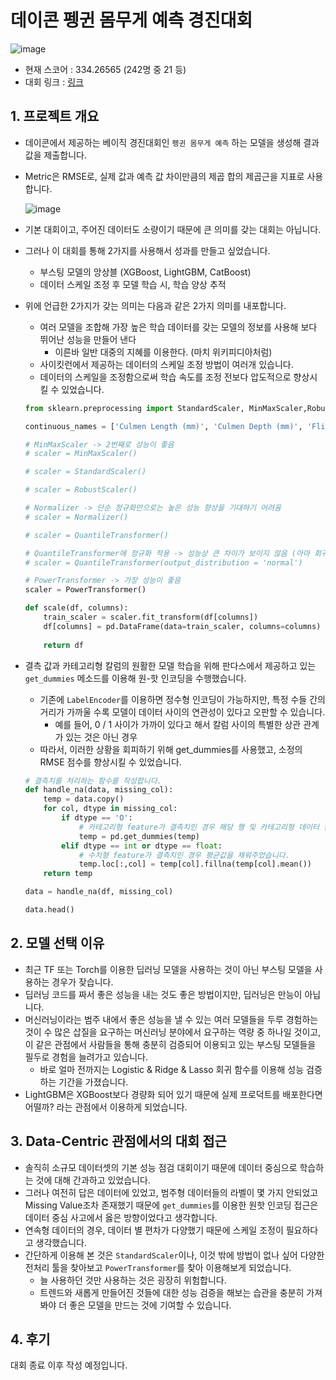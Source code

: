 # 데이콘 펭귄 몸무게 예측 경진대회

![image](https://user-images.githubusercontent.com/40455392/147430610-a1e9883d-f19c-4143-b102-bf686e3607be.png)



-  현재 스코어 : 334.26565 (242명 중 21 등)
-  대회 링크 :  [링크](https://dacon.io/competitions/official/235862/overview/description)



## 1.  프로젝트 개요

- 데이콘에서 제공하는 베이직 경진대회인 `펭귄 몸무게 예측` 하는 모델을 생성해 결과 값을 제출합니다.

- Metric은 RMSE로, 실제 값과 예측 값 차이만큼의 제곱 합의 제곱근을 지표로 사용합니다.

  ![image](https://user-images.githubusercontent.com/40455392/147523354-3017bf03-9ccc-49b5-bb09-7cce17d0033c.png)

- 기본 대회이고, 주어진 데이터도 소량이기 때문에 큰 의미를 갖는 대회는 아닙니다.

- 그러나 이 대회를 통해 2가지를 사용해서 성과를 만들고 싶었습니다.

  - 부스팅 모델의 앙상블 (XGBoost, LightGBM, CatBoost)
  - 데이터 스케일 조정 후 모델 학습 시, 학습 양상 추적

- 위에 언급한 2가지가 갖는 의미는 다음과 같은 2가지 의미를 내포합니다.

  - 여러 모델을 조합해 가장 높은 학습 데이터를 갖는 모델의 정보를 사용해 보다 뛰어난 성능을 만들어 낸다
    - 이른바 일반 대중의 지혜를 이용한다. (마치 위키피디아처럼)
  - 사이킷런에서 제공하는 데이터의 스케일 조정 방법이 여러개 있습니다.
  - 데이터의 스케일을 조정함으로써 학습 속도를 조정 전보다 압도적으로 향상시킬 수 있었습니다.

  ```python
  from sklearn.preprocessing import StandardScaler, MinMaxScaler,RobustScaler, Normalizer, QuantileTransformer, PowerTransformer
  
  continuous_names = ['Culmen Length (mm)', 'Culmen Depth (mm)', 'Flipper Length (mm)', 'Delta 15 N (o/oo)', 'Delta 13 C (o/oo)']
  
  # MinMaxScaler -> 2번째로 성능이 좋음
  # scaler = MinMaxScaler()
  
  # scaler = StandardScaler()
  
  # scaler = RobustScaler()
  
  # Normalizer -> 단순 정규화만으로는 높은 성능 향상을 기대하기 어려움
  # scaler = Normalizer()
  
  # scaler = QuantileTransformer()
  
  # QuantileTransformer에 정규화 적용 -> 성능상 큰 차이가 보이지 않음 (아마 회귀 데이터를 다루기 때문에 큰 차이가 없는 것으로 보임)
  # scaler = QuantileTransformer(output_distribution = 'normal')
  
  # PowerTransformer -> 가장 성능이 좋음
  scaler = PowerTransformer()
  
  def scale(df, columns):
      train_scaler = scaler.fit_transform(df[columns])
      df[columns] = pd.DataFrame(data=train_scaler, columns=columns)
      
      return df
  ```

  

- 결측 값과 카테고리형 칼럼의 원활한 모델 학습을 위해 판다스에서 제공하고 있는 `get_dummies`  메소드를 이용해 원-핫 인코딩을 수행했습니다.

  - 기존에 `LabelEncoder`를 이용하면 정수형 인코딩이 가능하지만, 특정 수들 간의 거리가 가까울 수록 모델이 데이터 사이의 연관성이 있다고 오판할 수 있습니다.
    - 예를 들어, 0 / 1 사이가 가까이 있다고 해서 칼럼 사이의 특별한 상관 관계가 있는 것은 아닌 경우
  - 따라서, 이러한 상황을 회피하기 위해 get_dummies를 사용했고, 소정의 RMSE 점수를 향상시킬 수 있었습니다.

  ```python
  # 결측치를 처리하는 함수를 작성합니다.
  def handle_na(data, missing_col):
      temp = data.copy()
      for col, dtype in missing_col:
          if dtype == 'O':
              # 카테고리형 feature가 결측치인 경우 해당 행 및 카테고리형 데이터 원-핫 인코딩 수행
              temp = pd.get_dummies(temp)
          elif dtype == int or dtype == float:
              # 수치형 feature가 결측치인 경우 평균값을 채워주었습니다.
              temp.loc[:,col] = temp[col].fillna(temp[col].mean())
      return temp
  
  data = handle_na(df, missing_col)
  
  data.head()
  ```



## 2. 모델 선택 이유

- 최근 TF 또는 Torch를 이용한 딥러닝 모델을 사용하는 것이 아닌 부스팅 모델을 사용하는 경우가 잦습니다.
- 딥러닝 코드를 짜서 좋은 성능을 내는 것도 좋은 방법이지만, 딥러닝은 만능이 아닙니다.
- 머신러닝이라는 범주 내에서 좋은 성능을 낼 수 있는 여러 모델들을 두루 경험하는 것이 수 많은 삽질을 요구하는 머신러닝 분야에서 요구하는 역량 중 하나일 것이고, 이 같은 관점에서 사람들을 통해 충분히 검증되어 이용되고 있는 부스팅 모델들을 필두로 경험을 늘려가고 있습니다.
  - 바로 얼마 전까지는 Logistic & Ridge & Lasso 회귀 함수를 이용해 성능 검증하는 기간을 가졌습니다.
- LightGBM은 XGBoost보다 경량화 되어 있기 때문에 실제 프로덕트를 배포한다면 어떨까? 라는 관점에서 이용하게 되었습니다.



## 3. Data-Centric 관점에서의 대회 접근

- 솔직히 소규모 데이터셋의 기본 성능 점검 대회이기 때문에 데이터 중심으로 학습하는 것에 대해 간과하고 있었습니다.
- 그러나 여전히 답은 데이터에 있었고, 범주형 데이터들의 라벨이 몇 가지 안되었고 Missing Value조차 존재했기 때문에 `get_dummies`를 이용한 원핫 인코딩 접근은 데이터 중심 사고에서 옳은 방향이었다고 생각합니다.
- 연속형 데이터의 경우, 데이터 별 편차가 다양했기 때문에 스케일 조정이 필요하다고 생각했습니다.
- 간단하게 이용해 본 것은 `StandardScaler`이나, 이것 밖에 방법이 없나 싶어 다양한 전처리 툴을 찾아보고 `PowerTransformer`를 찾아 이용해보게 되었습니다.
  - 늘 사용하던 것만 사용하는 것은 굉장히 위험합니다.
  - 트렌드와 새롭게 만들어진 것들에 대한 성능 검증을 해보는 습관을 충분히 가져봐야 더 좋은 모델을 만드는 것에 기여할 수 있습니다.



## 4. 후기

대회 종료 이후 작성 예정입니다.
